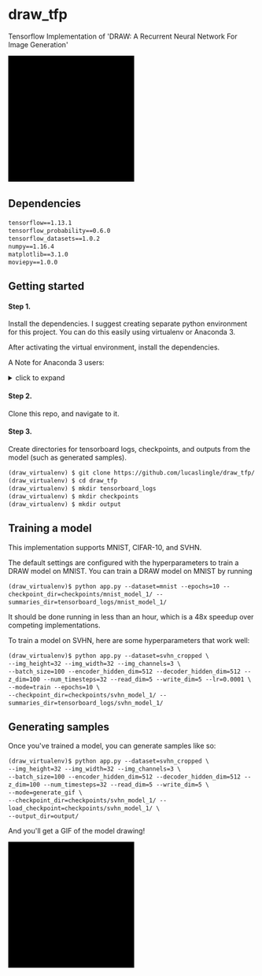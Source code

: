 # draw_tfp
Tensorflow Implementation of 'DRAW: A Recurrent Neural Network For Image Generation'

![mnist generation gif](assets/mnist_generation.gif)

## Dependencies
```
tensorflow==1.13.1
tensorflow_probability==0.6.0
tensorflow_datasets==1.0.2
numpy==1.16.4
matplotlib==3.1.0
moviepy==1.0.0
```

## Getting started
#### Step 1.

Install the dependencies. I suggest creating separate python environment for this project.
You can do this easily using virtualenv or Anaconda 3.

After activating the virtual environment, install the dependencies.

A Note for Anaconda 3 users:

<details>
  <summary>click to expand</summary>

```
The tensorflow libraries are not available using 'conda install'. You'll have to get them using pip.

This causes some issues when installing the other dependencies. 

- I observed that installing the other dependencies using conda caused numpy incompatibility with Tensorflow. 
- Tensorflow installs a particular version of numpy (1.16.4) alongside it. 
- Conda does not appear to know about Tensorflow's dependency on this version of numpy.
- Conda overwrites it when you install other dependencies such as matplotlib. 

- As a workaround, you can install all the dependencies via pip, within the conda environment. 
- This solves the problem completely.
```
</details>

#### Step 2. 
Clone this repo, and navigate to it.

#### Step 3. 
Create directories for tensorboard logs, checkpoints, and outputs from the model (such as generated samples).
```
(draw_virtualenv) $ git clone https://github.com/lucaslingle/draw_tfp/
(draw_virtualenv) $ cd draw_tfp
(draw_virtualenv) $ mkdir tensorboard_logs
(draw_virtualenv) $ mkdir checkpoints
(draw_virtualenv) $ mkdir output
```

## Training a model
This implementation supports MNIST, CIFAR-10, and SVHN. 

The default settings are configured with the hyperparameters to train a DRAW model on MNIST.
You can train a DRAW model on MNIST by running

```
(draw_virtualenv)$ python app.py --dataset=mnist --epochs=10 --checkpoint_dir=checkpoints/mnist_model_1/ --summaries_dir=tensorboard_logs/mnist_model_1/
```

It should be done running in less than an hour, which is a 48x speedup over competing implementations.

To train a model on SVHN, here are some hyperparameters that work well:

```
(draw_virtualenv)$ python app.py --dataset=svhn_cropped \
--img_height=32 --img_width=32 --img_channels=3 \
--batch_size=100 --encoder_hidden_dim=512 --decoder_hidden_dim=512 --z_dim=100 --num_timesteps=32 --read_dim=5 --write_dim=5 --lr=0.0001 \
--mode=train --epochs=10 \
--checkpoint_dir=checkpoints/svhn_model_1/ --summaries_dir=tensorboard_logs/svhn_model_1/
```

## Generating samples

Once you've trained a model, you can generate samples like so:

```
(draw_virtualenv)$ python app.py --dataset=svhn_cropped	\
--img_height=32 --img_width=32 --img_channels=3 \
--batch_size=100 --encoder_hidden_dim=512 --decoder_hidden_dim=512 --z_dim=100 --num_timesteps=32 --read_dim=5 --write_dim=5 \
--mode=generate_gif \
--checkpoint_dir=checkpoints/svhn_model_1/ --load_checkpoint=checkpoints/svhn_model_1/ \
--output_dir=output/
```

And you'll get a GIF of the model drawing!

![svhn generation gif](assets/svhn_generation.gif)